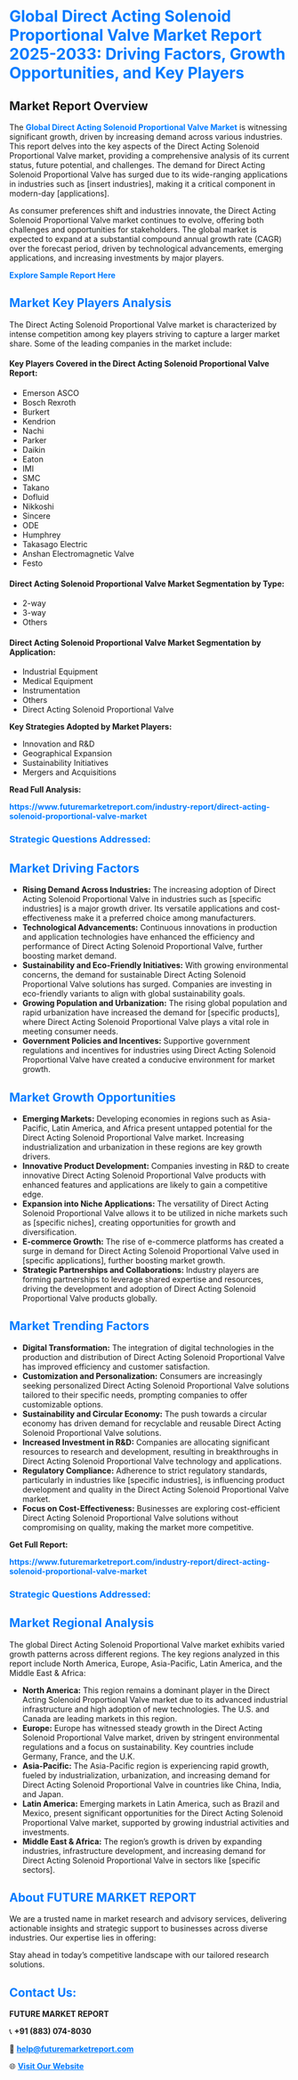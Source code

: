 <h1 style="color: #007BFF;">Global Direct Acting Solenoid Proportional Valve Market Report 2025-2033: Driving Factors, Growth Opportunities, and Key Players</h1>

<section id="overview">
<h2>Market Report Overview</h2>
<p>The <a href="https://www.futuremarketreport.com/industry-report/direct-acting-solenoid-proportional-valve-market" style="color: #007BFF; text-decoration: none;"><strong>Global Direct Acting Solenoid Proportional Valve Market</strong></a> is witnessing significant growth, driven by increasing demand across various industries. This report delves into the key aspects of the Direct Acting Solenoid Proportional Valve market, providing a comprehensive analysis of its current status, future potential, and challenges. The demand for Direct Acting Solenoid Proportional Valve has surged due to its wide-ranging applications in industries such as [insert industries], making it a critical component in modern-day [applications].</p>
<p>As consumer preferences shift and industries innovate, the Direct Acting Solenoid Proportional Valve market continues to evolve, offering both challenges and opportunities for stakeholders. The global market is expected to expand at a substantial compound annual growth rate (CAGR) over the forecast period, driven by technological advancements, emerging applications, and increasing investments by major players.</p>
</section>

<section id="overview">
<p><a href="https://www.futuremarketreport.com/request-sample/reportId=127888" style="color: #007BFF; text-decoration: none;"><strong>Explore Sample Report Here</strong></a></p>
</section>

<section id="key-players">
<h2 style="color: #007BFF;">Market Key Players Analysis</h2>
<p>The Direct Acting Solenoid Proportional Valve market is characterized by intense competition among key players striving to capture a larger market share. Some of the leading companies in the market include:</p>
<h4>Key Players Covered in the Direct Acting Solenoid Proportional Valve Report:</h4>
<ul><li>Emerson ASCO</li><li>Bosch Rexroth</li><li>Burkert</li><li>Kendrion</li><li>Nachi</li><li>Parker</li><li>Daikin</li><li>Eaton</li><li>IMI</li><li>SMC</li><li>Takano</li><li>Dofluid</li><li>Nikkoshi</li><li>Sincere</li><li>ODE</li><li>Humphrey</li><li>Takasago Electric</li><li>Anshan Electromagnetic Valve</li><li>Festo</li></ul>
<h4>Direct Acting Solenoid Proportional Valve Market Segmentation by Type:</h4>
<ul><li>2-way</li><li>3-way</li><li>Others</li></ul>

<h4>Direct Acting Solenoid Proportional Valve Market Segmentation by Application:</h4>
<ul><li>Industrial Equipment</li><li>Medical Equipment</li><li>Instrumentation</li><li>Others</li><li>Direct Acting Solenoid Proportional Valve</li></ul>
<p><strong>Key Strategies Adopted by Market Players:</strong></p>
<ul>
<li>Innovation and R&D</li>
<li>Geographical Expansion</li>
<li>Sustainability Initiatives</li>
<li>Mergers and Acquisitions</li>
</ul>
</section>

<section>
<p><strong>Read Full Analysis: </strong></p><a href="https://www.futuremarketreport.com/industry-report/direct-acting-solenoid-proportional-valve-market" style="color: #007BFF; text-decoration: none;"><strong>https://www.futuremarketreport.com/industry-report/direct-acting-solenoid-proportional-valve-market</strong></a>
<h3 style="color: #007BFF;">Strategic Questions Addressed:</h3>
</section>

<section id="driving-factors">
<h2 style="color: #007BFF;">Market Driving Factors</h2>
<ul>
<li><strong>Rising Demand Across Industries:</strong> The increasing adoption of Direct Acting Solenoid Proportional Valve in industries such as [specific industries] is a major growth driver. Its versatile applications and cost-effectiveness make it a preferred choice among manufacturers.</li>
<li><strong>Technological Advancements:</strong> Continuous innovations in production and application technologies have enhanced the efficiency and performance of Direct Acting Solenoid Proportional Valve, further boosting market demand.</li>
<li><strong>Sustainability and Eco-Friendly Initiatives:</strong> With growing environmental concerns, the demand for sustainable Direct Acting Solenoid Proportional Valve solutions has surged. Companies are investing in eco-friendly variants to align with global sustainability goals.</li>
<li><strong>Growing Population and Urbanization:</strong> The rising global population and rapid urbanization have increased the demand for [specific products], where Direct Acting Solenoid Proportional Valve plays a vital role in meeting consumer needs.</li>
<li><strong>Government Policies and Incentives:</strong> Supportive government regulations and incentives for industries using Direct Acting Solenoid Proportional Valve have created a conducive environment for market growth.</li>
</ul>
</section>

<section id="growth-opportunities">
<h2 style="color: #007BFF;">Market Growth Opportunities</h2>
<ul>
<li><strong>Emerging Markets:</strong> Developing economies in regions such as Asia-Pacific, Latin America, and Africa present untapped potential for the Direct Acting Solenoid Proportional Valve market. Increasing industrialization and urbanization in these regions are key growth drivers.</li>
<li><strong>Innovative Product Development:</strong> Companies investing in R&D to create innovative Direct Acting Solenoid Proportional Valve products with enhanced features and applications are likely to gain a competitive edge.</li>
<li><strong>Expansion into Niche Applications:</strong> The versatility of Direct Acting Solenoid Proportional Valve allows it to be utilized in niche markets such as [specific niches], creating opportunities for growth and diversification.</li>
<li><strong>E-commerce Growth:</strong> The rise of e-commerce platforms has created a surge in demand for Direct Acting Solenoid Proportional Valve used in [specific applications], further boosting market growth.</li>
<li><strong>Strategic Partnerships and Collaborations:</strong> Industry players are forming partnerships to leverage shared expertise and resources, driving the development and adoption of Direct Acting Solenoid Proportional Valve products globally.</li>
</ul>
</section>

<section id="trending-factors">
<h2 style="color: #007BFF;">Market Trending Factors</h2>
<ul>
<li><strong>Digital Transformation:</strong> The integration of digital technologies in the production and distribution of Direct Acting Solenoid Proportional Valve has improved efficiency and customer satisfaction.</li>
<li><strong>Customization and Personalization:</strong> Consumers are increasingly seeking personalized Direct Acting Solenoid Proportional Valve solutions tailored to their specific needs, prompting companies to offer customizable options.</li>
<li><strong>Sustainability and Circular Economy:</strong> The push towards a circular economy has driven demand for recyclable and reusable Direct Acting Solenoid Proportional Valve solutions.</li>
<li><strong>Increased Investment in R&D:</strong> Companies are allocating significant resources to research and development, resulting in breakthroughs in Direct Acting Solenoid Proportional Valve technology and applications.</li>
<li><strong>Regulatory Compliance:</strong> Adherence to strict regulatory standards, particularly in industries like [specific industries], is influencing product development and quality in the Direct Acting Solenoid Proportional Valve market.</li>
<li><strong>Focus on Cost-Effectiveness:</strong> Businesses are exploring cost-efficient Direct Acting Solenoid Proportional Valve solutions without compromising on quality, making the market more competitive.</li>
</ul>
</section>

<section>
<p><strong>Get Full Report: </strong></p><a href="https://www.futuremarketreport.com/industry-report/direct-acting-solenoid-proportional-valve-market" style="color: #007BFF; text-decoration: none;"><strong>https://www.futuremarketreport.com/industry-report/direct-acting-solenoid-proportional-valve-market</strong></a>
<h3 style="color: #007BFF;">Strategic Questions Addressed:</h3>
</section>


<section id="regional-analysis">
<h2 style="color: #007BFF;">Market Regional Analysis</h2>
<p>The global Direct Acting Solenoid Proportional Valve market exhibits varied growth patterns across different regions. The key regions analyzed in this report include North America, Europe, Asia-Pacific, Latin America, and the Middle East & Africa:</p>
<ul>
<li><strong>North America:</strong> This region remains a dominant player in the Direct Acting Solenoid Proportional Valve market due to its advanced industrial infrastructure and high adoption of new technologies. The U.S. and Canada are leading markets in this region.</li>
<li><strong>Europe:</strong> Europe has witnessed steady growth in the Direct Acting Solenoid Proportional Valve market, driven by stringent environmental regulations and a focus on sustainability. Key countries include Germany, France, and the U.K.</li>
<li><strong>Asia-Pacific:</strong> The Asia-Pacific region is experiencing rapid growth, fueled by industrialization, urbanization, and increasing demand for Direct Acting Solenoid Proportional Valve in countries like China, India, and Japan.</li>
<li><strong>Latin America:</strong> Emerging markets in Latin America, such as Brazil and Mexico, present significant opportunities for the Direct Acting Solenoid Proportional Valve market, supported by growing industrial activities and investments.</li>
<li><strong>Middle East & Africa:</strong> The region’s growth is driven by expanding industries, infrastructure development, and increasing demand for Direct Acting Solenoid Proportional Valve in sectors like [specific sectors].</li>
</ul>
</section>

<footer>
<h2 style="color: #007BFF;">About FUTURE MARKET REPORT</h2>
<p>We are a trusted name in market research and advisory services, delivering actionable insights and strategic support to businesses across diverse industries. Our expertise lies in offering:</p>

<p>Stay ahead in today’s competitive landscape with our tailored research solutions.</p>

<h2 style="color: #007BFF;">Contact Us:</h2>
<p><strong>FUTURE MARKET REPORT</strong></p>
<p>📞 <strong>+91 (883) 074-8030</strong></p>
<p>📧 <strong><a href="mailto:help@futuremarketreport.com" style="color: #007BFF;">help@futuremarketreport.com</a></strong></p>
<p>🌐 <strong><a href="https://www.futuremarketreport.com/" style="color: #007BFF;">Visit Our Website</a></strong></p>
</footer>